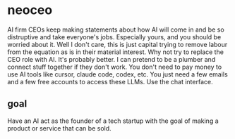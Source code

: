 # neoceo

AI firm CEOs keep making statements about how AI will come in and be so distruptive and take everyone's jobs. Especially yours, and you should be worried about it. Well I don't care, this is just capital trying to remove labour from the equation as is in their material interest. Why not try to replace the CEO role with AI. It's probably better. I can pretend to be a plumber and connect stuff together if they don't work. You don't need to pay money to use AI tools like cursor, claude code, codex, etc. You just need a few emails and a few free accounts to access these LLMs. Use the chat interface. 

## goal
Have an AI act as the founder of a tech startup with the goal of making a product or service that can be sold.
